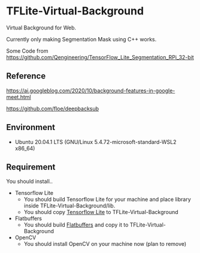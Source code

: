 # TFLite-Virtual-Background


Virtual Background for Web.

Currently only making Segmentation Mask using C++ works.


Some Code from
https://github.com/Qengineering/TensorFlow_Lite_Segmentation_RPi_32-bit


## Reference
https://ai.googleblog.com/2020/10/background-features-in-google-meet.html

https://github.com/floe/deepbacksub


## Environment
 - Ubuntu 20.04.1 LTS (GNU/Linux 5.4.72-microsoft-standard-WSL2 x86_64)
 

## Requirement
You should install..
 - Tensorflow Lite
    - You should build Tensorflow Lite for your machine and place library inside TFLite-Virtual-Background/lib.
    - You should copy [Tensorflow Lite](https://github.com/tensorflow/tensorflow/tree/master/tensorflow/lite "Tensorflow Github") to TFLite-Virtual-Background
 - Flatbuffers
    - You should build [Flatbuffers](https://github.com/google/flatbuffers "Flatbuffers Github") and copy it to TFLite-Virtual-Background 
 - OpenCV
    - You should install OpenCV on your machine now (plan to remove)
